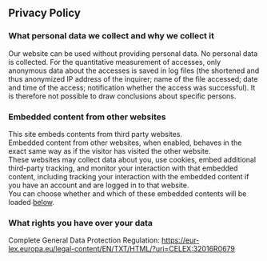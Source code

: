 ## Privacy Policy

### What personal data we collect and why we collect it

Our website can be used without providing personal data. No personal data is collected. For the quantitative measurement of accesses, only anonymous data about the accesses is saved in log files (the shortened and thus anonymized IP address of the inquirer; name of the file accessed; date and time of the access; notification whether the access was successful). It is therefore not possible to draw conclusions about specific persons.


### Embedded content from other websites

This site embeds contents from third party websites.  
Embedded content from other websites, when enabled, behaves in the exact same way as if the visitor has visited the other website.  
These websites may collect data about you, use cookies, embed additional third-party tracking, and monitor your interaction with that embedded content, including tracking your interaction with the embedded content if you have an account and are logged in to that website.  
You can choose whether and which of these embedded contents will be loaded [below](#dataConsent).


### What rights you have over your data

Complete General Data Protection Regulation: <https://eur-lex.europa.eu/legal-content/EN/TXT/HTML/?uri=CELEX:32016R0679>
